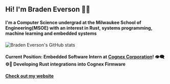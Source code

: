 ## Hi! I'm Braden Everson 🌱🦀
#### I'm a Computer Science undergrad at the Milwaukee School of Engineering(MSOE) with an interest in Rust, systems programming, machine learning and embedded systems

![Braden Everson's GitHub stats](https://github-readme-stats.vercel.app/api?username=BradenEverson&theme=prussian)

#### **Current Position**: Embedded Software Intern at [Cognex Corporation](https://www.cognex.com/)! 👁️‍🗨️⚙️🦀 Developing Rust integrations into Cognex Firmware

#### [Check out my website](https://bradeneverson.github.io)
